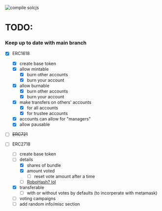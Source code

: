 ![compile solcjs](https://github.com/chriscrutt/openzeppelin-contracts/workflows/compile%20solcjs/badge.svg?event=push)

# TODO:

### Keep up to date with main branch

- [x] ERC1618

  - [x] create base token
  - [x] allow mintable
    - [x] burn other accounts
    - [x] burn your account
  - [x] allow burnable
    - [x] burn other accounts
    - [x] burn your account
  - [x] make transfers on others' accounts
    - [x] for all accounts
    - [x] for trustee accounts
  - [x] accounts can allow for "managers"
  - [x] allow pausable

- [ ] ~~ERC721~~

- [ ] ERC2718
    - [ ] create base token
    - [ ] details
      - [x] shares of bundle
      - [x] amount voted
        - [ ] reset vote amount after a time
      - [ ] [RoboHash? lol](https://robohash.org/)
    - [x] transferable
        - [ ] with or without votes by defaults (to incorperate with metamask)
    - [ ] voting campaigns
    - [ ] add random info/misc section